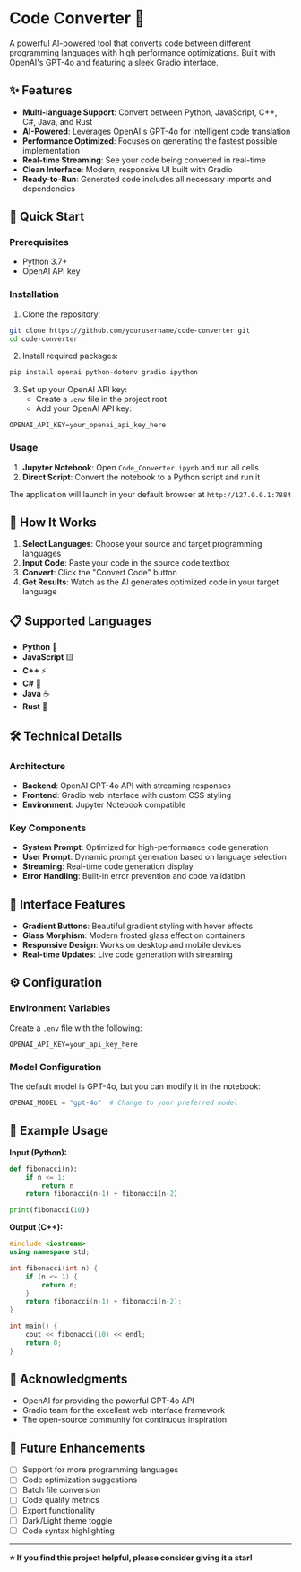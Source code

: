 # Code Converter 🔄

A powerful AI-powered tool that converts code between different programming languages with high performance optimizations. Built with OpenAI's GPT-4o and featuring a sleek Gradio interface.

## ✨ Features

- **Multi-language Support**: Convert between Python, JavaScript, C++, C#, Java, and Rust
- **AI-Powered**: Leverages OpenAI's GPT-4o for intelligent code translation
- **Performance Optimized**: Focuses on generating the fastest possible implementation
- **Real-time Streaming**: See your code being converted in real-time
- **Clean Interface**: Modern, responsive UI built with Gradio
- **Ready-to-Run**: Generated code includes all necessary imports and dependencies

## 🚀 Quick Start

### Prerequisites

- Python 3.7+
- OpenAI API key

### Installation

1. Clone the repository:
```bash
git clone https://github.com/yourusername/code-converter.git
cd code-converter
```

2. Install required packages:
```bash
pip install openai python-dotenv gradio ipython
```

3. Set up your OpenAI API key:
   - Create a `.env` file in the project root
   - Add your OpenAI API key:
```env
OPENAI_API_KEY=your_openai_api_key_here
```

### Usage

1. **Jupyter Notebook**: Open `Code_Converter.ipynb` and run all cells
2. **Direct Script**: Convert the notebook to a Python script and run it

The application will launch in your default browser at `http://127.0.0.1:7884`

## 🎯 How It Works

1. **Select Languages**: Choose your source and target programming languages
2. **Input Code**: Paste your code in the source code textbox
3. **Convert**: Click the "Convert Code" button
4. **Get Results**: Watch as the AI generates optimized code in your target language

## 📋 Supported Languages

- **Python** 🐍
- **JavaScript** 🟨
- **C++** ⚡
- **C#** 💙
- **Java** ☕
- **Rust** 🦀

## 🛠️ Technical Details

### Architecture

- **Backend**: OpenAI GPT-4o API with streaming responses
- **Frontend**: Gradio web interface with custom CSS styling
- **Environment**: Jupyter Notebook compatible

### Key Components

- **System Prompt**: Optimized for high-performance code generation
- **User Prompt**: Dynamic prompt generation based on language selection
- **Streaming**: Real-time code generation display
- **Error Handling**: Built-in error prevention and code validation

## 🎨 Interface Features

- **Gradient Buttons**: Beautiful gradient styling with hover effects
- **Glass Morphism**: Modern frosted glass effect on containers
- **Responsive Design**: Works on desktop and mobile devices
- **Real-time Updates**: Live code generation with streaming

## ⚙️ Configuration

### Environment Variables

Create a `.env` file with the following:

```env
OPENAI_API_KEY=your_api_key_here
```

### Model Configuration

The default model is GPT-4o, but you can modify it in the notebook:

```python
OPENAI_MODEL = "gpt-4o"  # Change to your preferred model
```

## 📝 Example Usage

**Input (Python):**
```python
def fibonacci(n):
    if n <= 1:
        return n
    return fibonacci(n-1) + fibonacci(n-2)

print(fibonacci(10))
```

**Output (C++):**
```cpp
#include <iostream>
using namespace std;

int fibonacci(int n) {
    if (n <= 1) {
        return n;
    }
    return fibonacci(n-1) + fibonacci(n-2);
}

int main() {
    cout << fibonacci(10) << endl;
    return 0;
}
```

## 🙏 Acknowledgments

- OpenAI for providing the powerful GPT-4o API
- Gradio team for the excellent web interface framework
- The open-source community for continuous inspiration

## 🔮 Future Enhancements

- [ ] Support for more programming languages
- [ ] Code optimization suggestions
- [ ] Batch file conversion
- [ ] Code quality metrics
- [ ] Export functionality
- [ ] Dark/Light theme toggle
- [ ] Code syntax highlighting

---

**⭐ If you find this project helpful, please consider giving it a star!**
